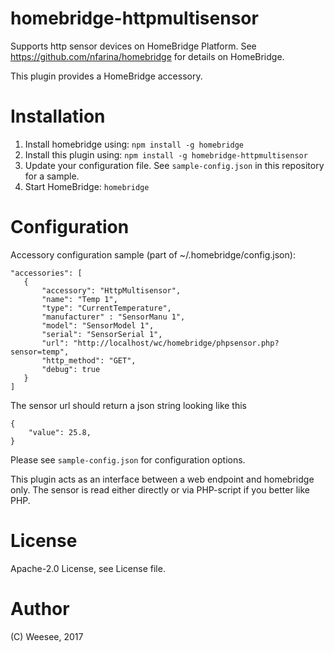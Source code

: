 # homebridge-httpmultisensor

Supports http sensor devices on HomeBridge Platform.
See https://github.com/nfarina/homebridge for details on HomeBridge.

This plugin provides a HomeBridge accessory.

# Installation

1. Install homebridge using: ```npm install -g homebridge```
2. Install this plugin using: ```npm install -g homebridge-httpmultisensor```
3. Update your configuration file. See ```sample-config.json``` in this repository for a sample.
4. Start HomeBridge: ```homebridge```

# Configuration

Accessory configuration sample (part of ~/.homebridge/config.json):

 ```
"accessories": [
    {
        "accessory": "HttpMultisensor",
        "name": "Temp 1",
        "type": "CurrentTemperature",
        "manufacturer" : "SensorManu 1",
        "model": "SensorModel 1",
        "serial": "SensorSerial 1",
        "url": "http://localhost/wc/homebridge/phpsensor.php?sensor=temp",
        "http_method": "GET",
        "debug": true  
    }
]

```


The sensor url should return a json string looking like this
```
{
	"value": 25.8,
}
```
Please see ```sample-config.json``` for configuration options.




This plugin acts as an interface between a web endpoint and homebridge only.
The sensor is read either directly or via PHP-script if you better like PHP.

# License

Apache-2.0 License, see License file.

# Author

(C) Weesee, 2017
